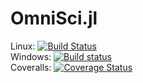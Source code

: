 # OmniSci.jl

Linux: [![Build Status](https://travis-ci.org/omnisci/OmniSci.jl.svg?branch=master)](https://travis-ci.org/omnisci/OmniSci.jl) <br>
Windows: [![Build status](https://ci.appveyor.com/api/projects/status/l8kswaivyhefhg3h?svg=true)](https://ci.appveyor.com/project/randyzwitch/omnisci-jl) <br>
Coveralls: [![Coverage Status](https://coveralls.io/repos/github/omnisci/OmniSci.jl/badge.svg?branch=master)](https://coveralls.io/github/omnisci/OmniSci.jl?branch=master)
